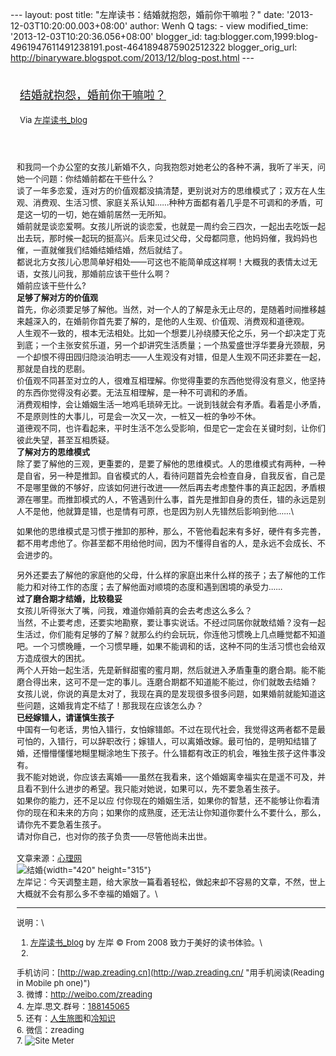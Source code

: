 --- layout: post title: "左岸读书：结婚就抱怨，婚前你干嘛啦？" date:
'2013-12-03T10:20:00.003+08:00' author: Wenh Q tags: - view
modified\_time: '2013-12-03T10:20:36.056+08:00' blogger\_id:
tag:blogger.com,1999:blog-4961947611491238191.post-4641894875902512322
blogger\_orig\_url:
http://binaryware.blogspot.com/2013/12/blog-post.html ---
<div style="margin: 10px; padding: 5px;">

<div style="font-size: 18px;">

[结婚就抱怨，婚前你干嘛啦？](http://zreading.cn.feedsportal.com/c/35042/f/647833/s/3445e418/sc/38/l/0L0Szreading0Bcn0Carchives0C41220Bhtml/story01.htm)

</div>

<div style="font-size: 13px;">

Via [左岸读书\_blog](http://www.zreading.cn/)

</div>

</div>

<div style="font-size: 13px; padding: 15px 0 10px 10px;">

和我同一个办公室的女孩儿新婚不久，向我抱怨对她老公的各种不满，我听了半天，问她一个问题：你结婚前都在干些什么？\
谈了一年多恋爱，连对方的价值观都没搞清楚，更别说对方的思维模式了；双方在人生观、消费观、生活习惯、家庭关系认知……种种方面都有着几乎是不可调和的矛盾，可是这一切的一切，她在婚前居然一无所知。\
婚前就是谈恋爱啊。女孩儿所说的谈恋爱，也就是一周约会三四次，一起出去吃饭一起出去玩，那时候一起玩的挺高兴。后来见过父母，父母都同意，他妈妈催，我妈妈也催，一直就催我们结婚结婚结婚，然后就结了。\
都说北方女孩儿心思简单好相处——可这也不能简单成这样啊！大概我的表情太过无语，女孩儿问我，那婚前应该干些什么啊？\
婚前应该干些什么?\
**足够了解对方的价值观**\
首先，你必须要足够了解他。当然，对一个人的了解是永无止尽的，是随着时间推移越来越深入的，在婚前你首先要了解的，是他的人生观、价值观、消费观和道德观。\
人生观不一致的，根本无法相处。比如一个想要儿孙绕膝天伦之乐，另一个却决定丁克到底；一个主张安贫乐道，另一个却讲究生活质量；一个热爱盛世浮华要身光颈靓，另一个却恨不得田园归隐淡泊明志——人生观没有对错，但是人生观不同还非要在一起，那就是自找的悲剧。\
价值观不同甚至对立的人，很难互相理解。你觉得重要的东西他觉得没有意义，他坚持的东西你觉得没有必要。无法互相理解，是一种不可调和的矛盾。\
消费观相悖，会让婚姻生活一地鸡毛琐碎无比。一说到钱就会有矛盾。看着是小矛盾，不是原则性的大事儿，可是会一次又一次，一桩又一桩的争吵不休。\
道德观不同，也许看起来，平时生活不怎么受影响，但是它一定会在关键时刻，让你们彼此失望，甚至互相质疑。\
**了解对方的思维模式**\
除了要了解他的三观，更重要的，是要了解他的思维模式。人的思维模式有两种，一种是自省，另一种是推卸。自省模式的人，看待问题首先会检查自身，自我反省，自己是不是哪里做的不够好，应该如何进行改进——然后再去考虑整件事的真正起因，矛盾根源在哪里。而推卸模式的人，不管遇到什么事，首先是推卸自身的责任，错的永远是别人不是他，他就算是错，也是情有可原，也是因为别人先错然后影响到他……\
<div>

如果他的思维模式是习惯于推卸的那种，那么，不管他看起来有多好，硬件有多完善，都不用考虑他了。你甚至都不用给他时间，因为不懂得自省的人，是永远不会成长、不会进步的。

</div>

另外还要去了解他的家庭他的父母，什么样的家庭出来什么样的孩子；去了解他的工作能力和对待工作的态度；去了解他面对顺境的态度和遇到困境的承受力……\
**过了磨合期才结婚，比较稳妥**\
女孩儿听得张大了嘴，问我，难道你婚前真的会去考虑这么多么？\
当然，不止要考虑，还要实地勘察，要让事实说话。不经过同居你就敢结婚？没有一起生活过，你们能有足够的了解？就那么约约会玩玩，你连他习惯晚上几点睡觉都不知道吧。一个习惯晚睡，一个习惯早睡，如果不能调和的话，这种不同的生活习惯也会给双方造成很大的困扰。\
两个人开始一起生活，先是新鲜甜蜜的蜜月期，然后就进入矛盾重重的磨合期。能不能磨合得出来，这可不是一定的事儿。连磨合期都不知道能不能过，你们就敢去结婚？\
女孩儿说，你说的真是太对了，我现在真的是发现很多很多问题，如果婚前就能知道这些问题，这婚我肯定不结了！那我现在应该怎么办？\
**已经嫁错人，请谨慎生孩子**\
中国有一句老话，男怕入错行，女怕嫁错郎。不过在现代社会，我觉得这两者都不是最可怕的，入错行，可以辞职改行；嫁错人，可以离婚改嫁。最可怕的，是明知结错了婚，还懵懵懂懂地糊里糊涂地生下孩子。什么错都有改正的机会，唯独生孩子这件事没有。\
我不能对她说，你应该去离婚——虽然在我看来，这个婚姻离幸福实在是遥不可及，并且看不到什么进步的希望。我只能对她说，如果可以，先不要急着生孩子。\
如果你的能力，还不足以应
付你现在的婚姻生活，如果你的智慧，还不能够让你看清你的现在和未来的方向；如果你的成熟度，还无法让你知道你要什么不要什么，那么，请你先不要急着生孩子。\
请对你自己，也对你的孩子负责——尽管他尚未出世。\
\
文章来源：[心理网](http://www.psycofe.com/read/readDetail_38997.htm)\
![结婚](http://www.zreading.net/wp-content/uploads/2013/11/531.jpg){width="420"
height="315"}\
左岸记：今天调整主题，给大家放一篇看着轻松，做起来却不容易的文章，不然，世上大概就不会有那么多不幸福的婚姻了。\

------------------------------------------------------------------------

说明：\
1. [左岸读书\_blog](http://zreading.cn/) by 左岸 © From 2008
致力于美好的读书体验。\
2.
手机访问：[http://wap.zreading.cn](http://wap.zreading.cn/ "用手机阅读(Reading in Mobile ph   one)")\
3. 微博：<http://weibo.com/zreading>\
4.
左岸.思文.群号：[188145065](http://www.zreading.cn/siwen/siwen.html "一个喜欢思考、学习、共享、交流的文化角。")\
5.
还有：[人生旅图](http://www.zreading.net/ "人生旅图")和[冷知识](http://www.zreading.net/lenzhishi "冷知识")\
6. 微信：zreading\
7. ![Site Meter](http://s12.sitemeter.com/meter.asp?site=s12zxfclz)

</div>
